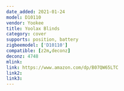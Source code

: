 ```yaml
---
date_added: 2021-01-24
model: D10110
vendor: Yookee
title: Yoolax Blinds
category: cover
supports: position, battery
zigbeemodel: ['D10110']
compatible: [z2m,deconz]
deconz: 4748
mlink: 
link: https://www.amazon.com/dp/B07QW65LTC
link2: 
link3: 
---
```


